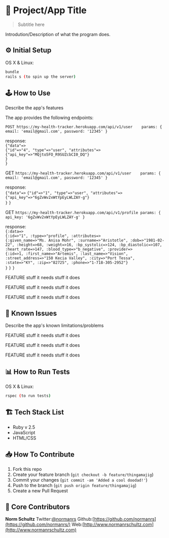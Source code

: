 # 📱 Project/App Title
> Subtitle here

Introdution/Description of what the program does.

## ⚙️ Initial Setup

OS X & Linux:

```sh
bundle
rails s (to spin up the server)
```

## 🕹 How to Use

Describe the app's features

The app provides the following endpoints:

`POST https://my-health-tracker.herokuapp.com/api/v1/user    params: { email: 'email@gmail.com', password: '12345' }`

response:<br/>
`{"data"=>`<br/>
  `{"id"=>"4", "type"=>"user", "attributes"=>`<br/>
  	`{"api_key"=>"MQjto5FO_R9SUZcbCI0_DQ"}`<br/>
  `}`<br/>
`}`<br/>

GET  `https://my-health-tracker.herokuapp.com/api/v1/user    params: { email: 'email@gmail.com', password: '12345' }`

response:<br/>
`{"data"=>`
  `{"id"=>"1", "type"=>"user", "attributes"=>` <br/>
      `{"api_key"=>"6gZvWv2xWtYpEyLWLZAY-g"}` <br/>
  `}`
`}`

GET  `https://my-health-tracker.herokuapp.com/api/v1/profile params: { api_key: '6gZvWv2xWtYpEyLWLZAY-g' }`

response:<br/>
`{:data=>` <br/>
  `{:id=>"1", :type=>"profile", :attributes=>` <br/>
    `{:given_name=>"Ms. Anisa Mohr",
     :surname=>"Aristotle",
     :dob=>"1981-02-22",
     :height=>68,
     :weight=>16,
     :bp_systolic=>124,
     :bp_diastolic=>107,
     :heart_rate=>147,
     :blood_type=>"b_negative",
     :provider=>` <br/>
      `{:id=>1,
       :first_name=>"Artemis",
       :last_name=>"Vision",
       :street_address=>"150 Kecia Valley",
       :city=>"Port Tessa",
       :state=>"KY",
       :zip=>"82725",
       :phone=>"1-718-305-2952"}` <br/>
	  `}`
  `}`
 `}`

FEATURE
stuff it needs
stuff it does

FEATURE
stuff it needs
stuff it does

FEATURE
stuff it needs
stuff it does

## 🚧 Known Issues

Describe the app's known limitations/problems

FEATURE
stuff it needs
stuff it does

FEATURE
stuff it needs
stuff it does

FEATURE
stuff it needs
stuff it does

## 📊 How to Run Tests

OS X & Linux:

```sh
rspec (to run tests)
```

## 🏗 Tech Stack List

* Ruby v 2.5
* JavaScript
* HTML/CSS

## 📥 How To Contribute

1. Fork this repo
2. Create your feature branch (`git checkout -b feature/thingamajig`)
3. Commit your changes (`git commit -am 'Added a cool doodad!'`)
4. Push to the branch (`git push origin feature/thingamajig`)
5. Create a new Pull Request

## 🚀 Core Contributors

**Norm Schultz**
Twitter:[@normanrs](https://twitter.com/normanrs)
Github:[https://github.com/normanrs](https://github.com/normanrs/)
Web:[http://www.normanrschultz.com](http://www.normanrschultz.com)
